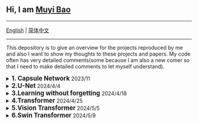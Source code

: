## Hi, I am [Muyi Bao](https://github.com/BaoBao0926/BaoBao0926.github.io)

---

[English](https://github.com/BaoBao0926/Overview-of-Reproduced-Project) | [简体中文](https://github.com/BaoBao0926/Overview-of-Reproduced-Project/blob/main/README_chinese.md)

---


This depository is to give an overview for the projects reproduced by me and also I want to show my thoughts to these projects and papers. My code often has very detailed comments(some because I am also a new comer so that I need to make detailed comments to let myself understand).


  <!--    -----------------------------------------1.CapsNet -------------------------------------------------------  -->
<details> 
   <summary>
   <b style="font-size: larger;">1. Capsule Network</b> 2023/11
   </summary>   
   
   <br />
   
  The idea of Capsule network is very novel and interesting

  1.Change commonly used scalars (this paper think the matrixes normally used in CNN are all scalar, but sometimes we may think these are vectors or matrixs) into vectors and hence proposing a algorithm, Dynamic Routing. In my opinion, the Dynamic routing is powerful for feature extraction, at least it gives a new idea to extract features. 

  2.It keeps using a idea of capsules.

  But training CapsNet is costly. Additionaly, compared with nowadays model, CapsNet shows its inability to more general and complex datasets. It is very hard to deal with complex datasets.

  I refer this [repository](https://github.com/gram-ai/capsule-networks) to write the code

  Paper: [Dynamic Routing Between Capsules](https://proceedings.neurips.cc/paper_files/paper/2017/hash/2cad8fa47bbef282badbb8de5374b894-Abstract.html)
   
</details>


  <!--    -----------------------------------------2. U-Net   -------------------------------------------------------  -->
<details> 
   <summary>
   <b style="font-size: larger;">2.U-Net </b> 2024/4/4
   </summary>   
   
   <br />
   
  U-Net is used in segmentation task. The architecture is relatively simple, therefore suitable for new begineers to start learning how to deal with segmentation task. 

  It is used in medical field at first. I see a explanation that because the structure of medical images is constraint, relatively shallower model may work better.

   Paper: [U-Net-Based medical image segmentation](https://ncbi.longhoe.net/pmc/articles/PMC9033381/)
</details>


  <!--    -----------------------------------------  3.Learning without forgetting   -------------------------------------------------------  -->
<details> 
   <summary>
   <b style="font-size: larger;">3.Learning without forgetting </b>2024/4/18
   </summary>   
   
   <br />
   
  Learning withou forgetting (LwF) is used to deal with continual learning task in classification task. Some papers regard this paper as the first paper to systematically define continual learning (CL). In my opinion, it indead gives a lots of insights to CL. 

As to its metholodogy, it can be regared as the most simple way to use Knowledge Distillation (KD) into CL area. This project is very suitable for new begineers who want to learn continual learning using KD.

Additionally, the way of its CL is continually learn one class in one dataset. Taking CUB-200 dataset as example, it will learn one category on one time. Normally, we may think learn all categories of one dataset on one time.

I give very detailed comments in this project. I referred to this [project](https://github.com/ngailapdi/LWF). But the implementation way is different. I am not sure which one is better. But I think my code is very clear.

Paper: [Learning without Forgetting](https://ieeexplore.ieee.org/abstract/document/8107520)

Original Repository: [here](https://github.com/lizhitwo/LearningWithoutForgetting)
</details>



  <!--    ----------------------------------------- 4.Transformer   -------------------------------------------------------  -->
<details> 
   <summary>
   <b style="font-size: larger;">4.Transformer </b> 2024/4/25
   </summary>   
   
   <br />
   
There are a lots of paper and repostories to expain it. I also need learn these insights.

The reason why I learn this is that in 2021 transformer is used in Computer Vision(Vision Transformer ViT). Therefore, I learned Transformer, which should be used in NLP.

I learn Transformer by this [blog](https://blog.csdn.net/benzhujie1245com/article/details/117173090?spm=1001.2014.3001.5506), offering very detailed explanation.

I refer this [repository](https://github.com/datawhalechina/dive-into-cv-pytorch) 's code to write my code. I give many detailed explanation and I re-constructure the code skeleton so that it is easier for new comer(also for myself) to learn, and then can understand what source code is doing.

Paper: [Attention is all you need](https://proceedings.neurips.cc/paper_files/paper/2017/hash/3f5ee243547dee91fbd053c1c4a845aa-Abstract.html)

</details>


  <!--    ----------------------------------------- 5.Vision Transformer   -------------------------------------------------------  -->
<details> 
   <summary>
   <b style="font-size: larger;">5.Vision Transformer </b>  2024/5/5
   </summary>   
   
   <br />
   
In 2021, a team used almost unchanged Transformer used in image classification, which give people an idea that Transformer orinigal used in NLP can also be used in Computer Vision. This is a huge improvement in Vision field. Many records have been broken by Transofrmer-based model. It prove transformer can be used in CV and if at scale, Transformer can even performer better. Based on this work, a lot of work has been born.

If you can write the code of Transformer, Vision Transformer(ViT) is also easy for you because there is not decoder. 

I learn ViT through this [bilibili vedio](https://www.bilibili.com/video/BV15P4y137jb?vd_source=80b346be9e1c1a93109688bf064e5be1) and this [one](https://www.bilibili.com/video/BV1Uu411o7oY?p=2&vd_source=80b346be9e1c1a93109688bf064e5be1), this [blog](https://blog.csdn.net/qq_51957239/article/details/132912677?spm=1001.2014.3001.5506).

Writing code refer to this [bilibili vedio](https://www.bilibili.com/video/BV1Uu411o7oY?p=2&vd_source=80b346be9e1c1a93109688bf064e5be1) and this [repository](https://github.com/lucidrains/vit-pytorch) and the [authrity repository](https://github.com/google-research/vision_transformer)

Paper: [An Image is Worth 16x16 Words: Transformers for Image Recognition at Scale](https://arxiv.org/abs/2010.11929)

</details>


   <!--    ----------------------------------------- 6.Swin Transformer   -------------------------------------------------------  -->
<details> 
   <summary>
   <b style="font-size: larger;">6.Swin Transformer</b> 2024/5/9
   </summary>   
   
   <br />
   


The source I refer: a bilibili [vedio](https://www.bilibili.com/video/BV13L4y1475U?vd_source=80b346be9e1c1a93109688bf064e5be1) to explain paper, 
a bilibili [vedio](https://www.bilibili.com/video/BV1zT4y197Fe?p=2&vd_source=80b346be9e1c1a93109688bf064e5be1) to explain to code, a CSDN [blog](https://blog.csdn.net/qq_45848817/article/details/127105956?ops_request_misc=&request_id=&biz_id=102&utm_term=Swim%20transformer%E4%BB%8B%E7%BB%8D&utm_medium=distribute.pc_search_result.none-task-blog-2~all~sobaiduweb~default-0-127105956.142^v100^pc_search_result_base4&spm=1018.2226.3001.4187) to explain the Swim Transformer,
a CSDN [blog](https://blog.csdn.net/beginner1207/article/details/138034012?ops_request_misc=&request_id=&biz_id=102&utm_term=Droppath&utm_medium=distribute.pc_search_result.none-task-blog-2~all~sobaiduweb~default-0-138034012.142^v100^pc_search_result_base4&spm=1018.2226.3001.4187) to introduce Dropath(it is my first time to see this),

Original paper: [Swin transformer: Hierarchical vision transformer using shifted windows](https://openaccess.thecvf.com/content/ICCV2021/html/Liu_Swin_Transformer_Hierarchical_Vision_Transformer_Using_Shifted_Windows_ICCV_2021_paper)

Official repository: [here](https://github.com/microsoft/Swin-Transformer)

</details>




